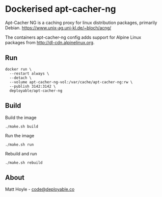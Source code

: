 # Dockerised apt-cacher-ng

Apt-Cacher NG is a caching proxy for linux distribution packages, primarily Debian. https://www.unix-ag.uni-kl.de/~bloch/acng/

The containers apt-cacher-ng config adds support for Alpine Linux packages from http://dl-cdn.alpinelinux.org.

## Run

```
docker run \
  --restart always \
  --detach \
  --volume apt-cacher-ng-vol:/var/cache/apt-cacher-ng:rw \
  --publish 3142:3142 \
  deployable/apt-cacher-ng
```

## Build

Build the image

`./make.sh build`

Run the image

`./make.sh run`

Rebuild and run 

`./make.sh rebuild`

## About 

Matt Hoyle - code@deployable.co

